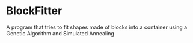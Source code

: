 # BlockFitter
A program that tries to fit shapes made of blocks into a container using a Genetic Algorithm and Simulated Annealing
